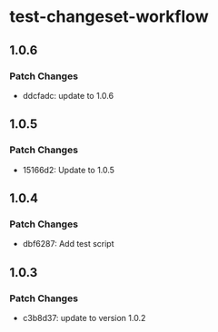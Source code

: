 # test-changeset-workflow

## 1.0.6

### Patch Changes

- ddcfadc: update to 1.0.6

## 1.0.5

### Patch Changes

- 15166d2: Update to 1.0.5

## 1.0.4

### Patch Changes

- dbf6287: Add test script

## 1.0.3

### Patch Changes

- c3b8d37: update to version 1.0.2
